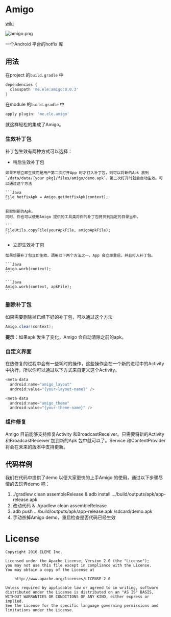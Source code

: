 Amigo
====
[wiki](https://github.com/eleme/Amigo/wiki)

![amigo.png](http://amigotheband.com/wp-content/uploads/2015/02/logo_amigo-yellow.png)  

   一个Android 平台的hotfix 库


用法
----
   在project 的`build.gradle` 中

   ```groovy
   dependencies {
     classpath 'me.ele:amigo:0.0.3'
   }
   ```

   在module 的`build.gradle` 中

   ```groovy
   apply plugin: 'me.ele.amigo'
   ```

   就这样轻松的集成了Amigo。

### 生效补丁包
   补丁包生效有两种方式可以选择：

   * 稍后生效补丁包

   	如果不想立即生效而是用户第二次打开App 时才打入补丁包，则可以将新的Apk 放到 `/data/data/{your pkg}/files/amigo/demo.apk`，第二次打开时就会自动生效。可以通过这个方法

   	```Java
   	File hotfixApk = Amigo.getHotfixApk(context);
   	```

   	获取到新的Apk。
   	同时，你也可以使用Amigo 提供的工具类将你的补丁包拷贝到指定的目录当中。

  	```
  	FileUtils.copyFile(yourApkFile, amigoApkFile);
  	```

   * 立即生效补丁包

   	如果想要补丁包立即生效，调用以下两个方法之一，App 会立即重启，并且打入补丁包。

   	```Java
   	Amigo.work(context);
   	```

   	```Java
   	Amigo.work(context, apkFile);
   	```


### 删除补丁包

如果需要删除掉已经下好的补丁包，可以通过这个方法

```Java
Amigo.clear(context);
```

**提示**：如果apk 发生了变化，Amigo 会自动清除之前的apk。

### 自定义界面

在热修复的过程中会有一些耗时的操作，这些操作会在一个新的进程中的Activity 中执行，所以你可以通过以下方式来自定义这个Activity。

```Java
<meta-data
  android:name="amigo_layout"
  android:value="{your-layout-name}" />

<meta-data
  android:name="amigo_theme"
  android:value="{your-theme-name}" />
```

### 组件修复

Amigo 目前能够支持修复Activity 和BroadcastReceiver。只需要将新的Activity 和BroadcastReceiver 加到新的Apk 包中就可以了。Service 和ContentProvider 将会在未来的版本中支持更新。

代码样例
----

   我们在代码中提供了demo 以便大家更快的上手Amigo 的使用，通过以下步骤尽情的去玩弄demo 吧：
   1. ./gradlew clean assembleRelease & adb install .../build/outputs/apk/app-release.apk
   2. 改动代码 & ./gradlew clean assembleRelease
   3. adb push .../build/outputs/apk/app-release.apk /sdcard/demo.apk
   4. 手动杀掉Amigo demo，重启检查是否代码已经生效

License
====

   	Copyright 2016 ELEME Inc.  

   	Licensed under the Apache License, Version 2.0 (the "License");
   	you may not use this file except in compliance with the License.
   	You may obtain a copy of the License at

   		http://www.apache.org/licenses/LICENSE-2.0

   	Unless required by applicable law or agreed to in writing, software
   	distributed under the License is distributed on an "AS IS" BASIS,
   	WITHOUT WARRANTIES OR CONDITIONS OF ANY KIND, either express or implied.
   	See the License for the specific language governing permissions and
   	limitations under the License.
